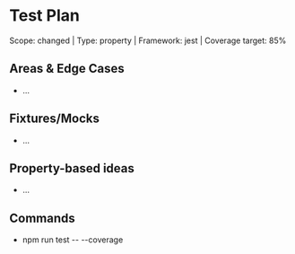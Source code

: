 # Test Plan
Scope: changed  |  Type: property  |  Framework: jest  |  Coverage target: 85%

## Areas & Edge Cases
- …

## Fixtures/Mocks
- …

## Property-based ideas
- …

## Commands
- npm run test -- --coverage
